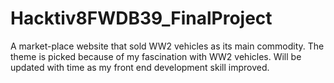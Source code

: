 # Hacktiv8FWDB39_FinalProject
A market-place website that sold WW2 vehicles as its main commodity. The theme is picked because of my fascination with WW2 vehicles. Will be updated with time as my front end development skill improved.
